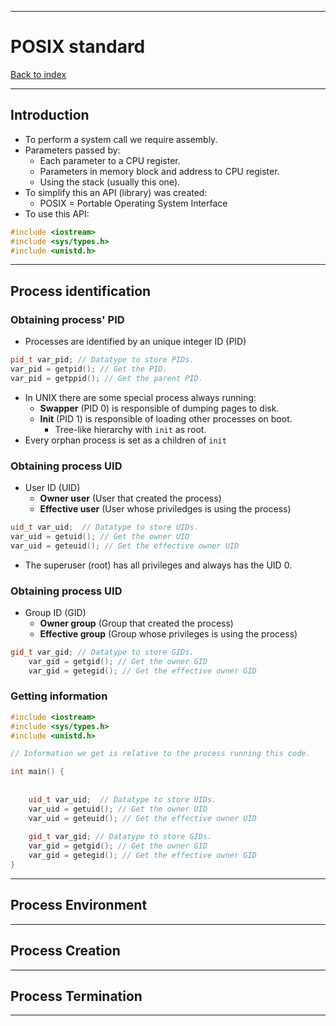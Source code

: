 
---
# POSIX standard

[Back to index](../CS/OS/README.md)

---
## Introduction
- To perform a system call we require assembly.
- Parameters passed by:
	- Each parameter to a CPU register.
	- Parameters in memory block and address to CPU register.
	- Using the stack (usually this one).
- To simplify this an API (library) was created:
	- POSIX = Portable Operating System Interface
- To use this API:
```Cpp
#include <iostream>
#include <sys/types.h>
#include <unistd.h>
```
---
## Process identification
### Obtaining process' PID
- Processes are identified by an unique integer ID (PID)
```cpp
pid_t var_pid; // Datatype to store PIDs.
var_pid = getpid(); // Get the PID.
var_pid = getppid(); // Get the parent PID.
```
- In UNIX there are some special process always running:
	- **Swapper** (PID 0) is responsible of dumping pages to disk.
	- **Init** (PID 1) is responsible of loading other processes on boot.
		- Tree-like hierarchy with `init` as root.
- Every orphan process is set as a children of `init`
### Obtaining process UID
- User ID (UID)
	- **Owner user** (User that created the process)
	- **Effective user** (User whose priviledges is using the process)
```cpp
uid_t var_uid;  // Datatype to store UIDs.
var_uid = getuid(); // Get the owner UID
var_uid = geteuid(); // Get the effective owner UID
```
- The superuser (root) has all privileges and always has the UID 0.

### Obtaining process UID
- Group ID (GID)
	- **Owner group** (Group that created the process)
	- **Effective group** (Group whose privileges is using the process)
```cpp
gid_t var_gid; // Datatype to store GIDs.
	var_gid = getgid(); // Get the owner GID
	var_gid = getegid(); // Get the effective owner GID
```


### Getting information
```cpp
#include <iostream>
#include <sys/types.h>
#include <unistd.h>

// Information we get is relative to the process running this code.

int main() {
	
	
	uid_t var_uid;  // Datatype to store UIDs.
	var_uid = getuid(); // Get the owner UID
	var_uid = geteuid(); // Get the effective owner UID
	
	gid_t var_gid; // Datatype to store GIDs.
	var_gid = getgid(); // Get the owner GID
	var_gid = getegid(); // Get the effective owner GID
}
```

---
## Process Environment



---
## Process Creation



---
## Process Termination



---